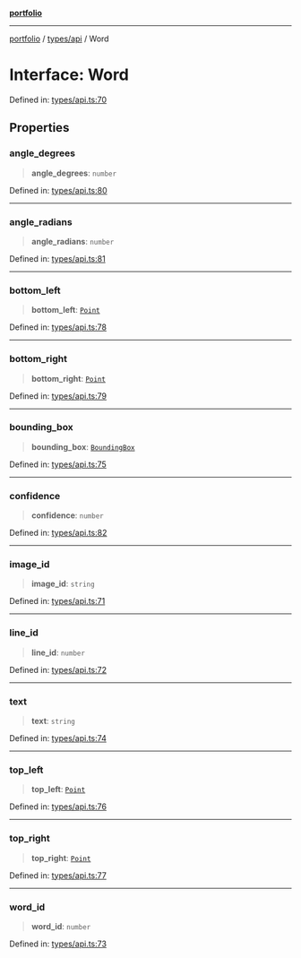 [**portfolio**](../../../README.md)

***

[portfolio](../../../modules.md) / [types/api](../README.md) / Word

# Interface: Word

Defined in: [types/api.ts:70](https://github.com/tnorlund/Portfolio/blob/bcc8269a88b4909082c9fd8d4e4e7c7929beb1ce/portfolio/types/api.ts#L70)

## Properties

### angle\_degrees

> **angle\_degrees**: `number`

Defined in: [types/api.ts:80](https://github.com/tnorlund/Portfolio/blob/bcc8269a88b4909082c9fd8d4e4e7c7929beb1ce/portfolio/types/api.ts#L80)

***

### angle\_radians

> **angle\_radians**: `number`

Defined in: [types/api.ts:81](https://github.com/tnorlund/Portfolio/blob/bcc8269a88b4909082c9fd8d4e4e7c7929beb1ce/portfolio/types/api.ts#L81)

***

### bottom\_left

> **bottom\_left**: [`Point`](Point.md)

Defined in: [types/api.ts:78](https://github.com/tnorlund/Portfolio/blob/bcc8269a88b4909082c9fd8d4e4e7c7929beb1ce/portfolio/types/api.ts#L78)

***

### bottom\_right

> **bottom\_right**: [`Point`](Point.md)

Defined in: [types/api.ts:79](https://github.com/tnorlund/Portfolio/blob/bcc8269a88b4909082c9fd8d4e4e7c7929beb1ce/portfolio/types/api.ts#L79)

***

### bounding\_box

> **bounding\_box**: [`BoundingBox`](BoundingBox.md)

Defined in: [types/api.ts:75](https://github.com/tnorlund/Portfolio/blob/bcc8269a88b4909082c9fd8d4e4e7c7929beb1ce/portfolio/types/api.ts#L75)

***

### confidence

> **confidence**: `number`

Defined in: [types/api.ts:82](https://github.com/tnorlund/Portfolio/blob/bcc8269a88b4909082c9fd8d4e4e7c7929beb1ce/portfolio/types/api.ts#L82)

***

### image\_id

> **image\_id**: `string`

Defined in: [types/api.ts:71](https://github.com/tnorlund/Portfolio/blob/bcc8269a88b4909082c9fd8d4e4e7c7929beb1ce/portfolio/types/api.ts#L71)

***

### line\_id

> **line\_id**: `number`

Defined in: [types/api.ts:72](https://github.com/tnorlund/Portfolio/blob/bcc8269a88b4909082c9fd8d4e4e7c7929beb1ce/portfolio/types/api.ts#L72)

***

### text

> **text**: `string`

Defined in: [types/api.ts:74](https://github.com/tnorlund/Portfolio/blob/bcc8269a88b4909082c9fd8d4e4e7c7929beb1ce/portfolio/types/api.ts#L74)

***

### top\_left

> **top\_left**: [`Point`](Point.md)

Defined in: [types/api.ts:76](https://github.com/tnorlund/Portfolio/blob/bcc8269a88b4909082c9fd8d4e4e7c7929beb1ce/portfolio/types/api.ts#L76)

***

### top\_right

> **top\_right**: [`Point`](Point.md)

Defined in: [types/api.ts:77](https://github.com/tnorlund/Portfolio/blob/bcc8269a88b4909082c9fd8d4e4e7c7929beb1ce/portfolio/types/api.ts#L77)

***

### word\_id

> **word\_id**: `number`

Defined in: [types/api.ts:73](https://github.com/tnorlund/Portfolio/blob/bcc8269a88b4909082c9fd8d4e4e7c7929beb1ce/portfolio/types/api.ts#L73)
